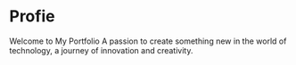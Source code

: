 # Profie
Welcome to My Portfolio A passion to create something new in the world of technology, a journey of innovation and creativity.
